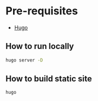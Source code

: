 # Pre-requisites

- [Hugo](https://gohugo.io/installation/)

## How to run locally

```sh
hugo server -D
```

## How to build static site

```sh
hugo
```
